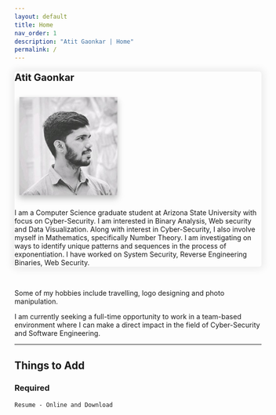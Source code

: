 ```yaml
---
layout: default
title: Home
nav_order: 1
description: "Atit Gaonkar | Home"
permalink: /
---
```



<div class="bootstrap-iso">
    <div class="card" style="box-shadow:  0px 0px 15px 5px rgba(0, 0, 0, 0.075) !important; border-radius: 5px;">
        <div class="text-center card-header">
            <h4><span style="font-size: 20px"><strong>Atit Gaonkar</strong></span></h4>
        </div>
        <div class="row">
            <div class="col-xl-5 col-md-5 mb-3 text-center my-auto" style="padding: 10px;">
                <img src="assets/images/atit-gaonkar.jpg" class="img-fluid z-depth-1 rounded-circle shadow" alt="Atit Gaonkar" style="box-shadow: 0 5px 10px 0 rgba(0,0,0,0.16),0 8px 15px 0 rgba(0,0,0,0.12) !important;;">
            </div>
            <div class="col-xl-7 col-md-7 mb-3">
                <div class="card-body">
                    <!-- <h5 class="card-title">Special title treatment</h5> -->
                    <!-- <p class="card-text">With supporting text below as a natural lead-in to additional content.</p> -->
                    <p class="card-text">I am a Computer Science graduate student at Arizona State University with focus on Cyber-Security. I am interested in Binary Analysis, Web security and Data Visualization. Along with interest in Cyber-Security, I also involve myself in Mathematics, specifically Number Theory. I am investigating on ways to identify unique patterns and sequences in the process of exponentiation. I have worked on System Security, Reverse Engineering Binaries, Web Security.</p>
                </div>
            </div>
        </div>
    </div>
</div>
<br>

<p class="card-text">Some of my hobbies include travelling, logo designing and photo manipulation. </p>
<p class="card-text">I am currently seeking a full-time opportunity to work in a team-based environment where I can make a direct impact in the field of Cyber-Security and Software Engineering.  </p>

<!-- You will often find me <span id="typewriter"></span>
{: .fs-5} -->

---

## Things to Add

### Required

```
Resume - Online and Download
```

